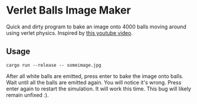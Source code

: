 # Verlet Balls Image Maker
Quick and dirty program to bake an image onto 4000 balls moving around using verlet physics. Inspired by [this youtube video](https://www.youtube.com/watch?v=lS_qeBy3aQI).

## Usage
```
cargo run --release -- someimage.jpg
```
After all white balls are emitted, press enter to bake the image onto balls. Wait until all the balls are emitted again. You will notice it's wrong. Press enter again to restart the simulation. It will work this time. This bug will likely remain unfixed :).
